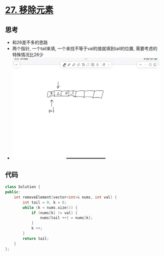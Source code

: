 # [27. 移除元素](https://leetcode.cn/problems/remove-element/)

## 思考

- 和26差不多的思路
- 两个指针, 一个tail来填, 一个来找不等于val的值就填到tail的位置, 需要考虑的特殊情况比26少
- ![.](../images/06.jpg)

## 代码

```c++
class Solution {
public:
    int removeElement(vector<int>& nums, int val) {
        int tail = 0, k = 0;
        while (k < nums.size()) {
            if (nums[k] != val) {
                nums[tail ++] = nums[k]; 
            }
            k ++;
        }
        return tail;
    }
};
```
